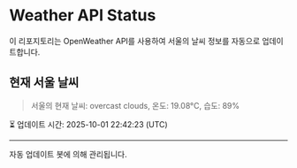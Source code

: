 
# Weather API Status

이 리포지토리는 OpenWeather API를 사용하여 서울의 날씨 정보를 자동으로 업데이트합니다.

## 현재 서울 날씨
> 서울의 현재 날씨: overcast clouds, 온도: 19.08°C, 습도: 89%

⏳ 업데이트 시간: 2025-10-01 22:42:23 (UTC)

---
자동 업데이트 봇에 의해 관리됩니다.
